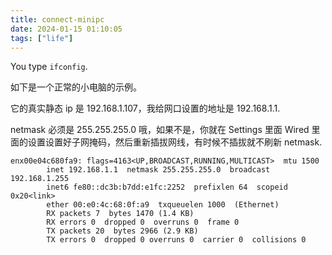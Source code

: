 ```yaml
---
title: connect-minipc
date: 2024-01-15 01:10:05
tags: ["life"]
---
```

You type `ifconfig`.

如下是一个正常的小电脑的示例。

它的真实静态 ip 是 192.168.1.107，我给网口设置的地址是 192.168.1.1. 

netmask 必须是 255.255.255.0 哦，如果不是，你就在 Settings 里面 Wired 里面的设置设置好子网掩码，然后重新插拔网线，有时候不插拔就不刷新 netmask.

```
enx00e04c680fa9: flags=4163<UP,BROADCAST,RUNNING,MULTICAST>  mtu 1500
        inet 192.168.1.1  netmask 255.255.255.0  broadcast 192.168.1.255
        inet6 fe80::dc3b:b7dd:e1fc:2252  prefixlen 64  scopeid 0x20<link>
        ether 00:e0:4c:68:0f:a9  txqueuelen 1000  (Ethernet)
        RX packets 7  bytes 1470 (1.4 KB)
        RX errors 0  dropped 0  overruns 0  frame 0
        TX packets 20  bytes 2966 (2.9 KB)
        TX errors 0  dropped 0 overruns 0  carrier 0  collisions 0
```

